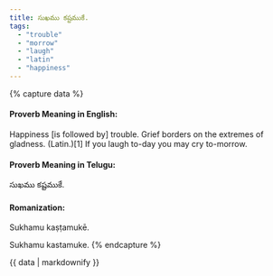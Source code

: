 ```yaml
---
title: సుఖము కష్టముకే.
tags:
  - "trouble"
  - "morrow"
  - "laugh"
  - "latin"
  - "happiness"
---
```


{% capture data %}
#### Proverb Meaning in English:
Happiness [is followed by] trouble.
Grief borders on the extremes of gladness. (Latin.)[1]
If you laugh to-day you may cry to-morrow.

#### Proverb Meaning in Telugu:
సుఖము కష్టముకే.

#### Romanization:
Sukhamu kaṣṭamukē.

Sukhamu kastamuke.
{% endcapture %}

{{ data | markdownify }}

